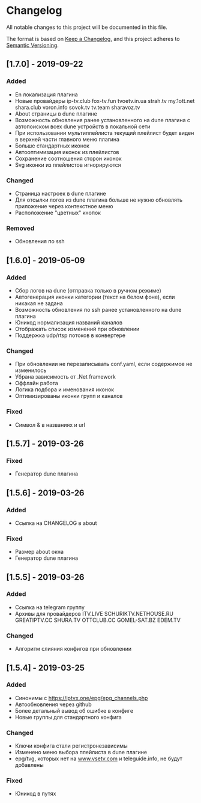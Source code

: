 # Changelog
All notable changes to this project will be documented in this file.

The format is based on [Keep a Changelog](https://keepachangelog.com/en/1.0.0/),
and this project adheres to [Semantic Versioning](https://semver.org/spec/v2.0.0.html).

## [1.7.0] - 2019-09-22

### Added
- En локализация плагина
- Новые провайдеры ip-tv.club fox-tv.fun tvoetv.in.ua strah.tv my.1ott.net shara.club voron.info sovok.tv tv.team sharavoz.tv
- About страницы в dune плагине
- Возможность обновления ранее установленного на dune плагина с автопоиском всех dune устройств в локальной сети
- При использовании мультиплейлиста текущий плейлист будет виден в верхней части главного меню плагина
- Больше стандартных иконок
- Автооптимизация иконок из плейлистов
- Сохранение соотношения сторон иконок
- Svg иконки из плейлистов игнорируются

### Changed
- Страница настроек в dune плагине
- Для отсылки логов из dune плагина больше не нужно обновлять приложение через контекстное меню
- Расположение "цветных" кнопок

### Removed
- Обновления по ssh

## [1.6.0] - 2019-05-09

### Added
- Cбор логов на dune (отправка только в ручном режиме)
- Автогенерация иконки категории (текст на белом фоне), если никакая не задана
- Возможность обновления по ssh ранее установленного на dune плагина
- Юникод нормализация названий каналов
- Отображать список изменений при обновлении 
- Поддержка udp/rtsp потоков в конвертере

### Changed
- При обновлении не перезаписывать conf.yaml, если содержимое не изменилось
- Убрана зависимость от .Net framework
- Оффлайн работа
- Логика подбора и именования иконок
- Оптимизированы иконки групп и каналов

### Fixed
- Символ & в названиях и url

## [1.5.7] - 2019-03-26

### Fixed
- Генератор dune плагина

## [1.5.6] - 2019-03-26
### Added
- Ссылка на CHANGELOG в about

### Fixed
- Размер about окна
- Генератор dune плагина

## [1.5.5] - 2019-03-26
### Added
- Ссылка на telegram группу
- Архивы для провайдеров ITV.LIVE SCHURIKTV.NETHOUSE.RU GREATIPTV.CC SHURA.TV OTTCLUB.CC GOMEL-SAT.BZ EDEM.TV

### Changed
- Алгоритм слияния конфигов при обновлении

## [1.5.4] - 2019-03-25
### Added
- Синонимы с https://iptvx.one/epg/epg_channels.php
- Автообновления через github
- Более детальный вывод об ошибке в конфиге 
- Новые группы для стандартного конфига

### Changed
- Ключи конфига стали регистронезависимы
- Изменено меню выбора плейлиста в dune плагине
- epg/tvg, которых нет на www.vsetv.com и teleguide.info, не будут добавлены

### Fixed
- Юникод в путях
